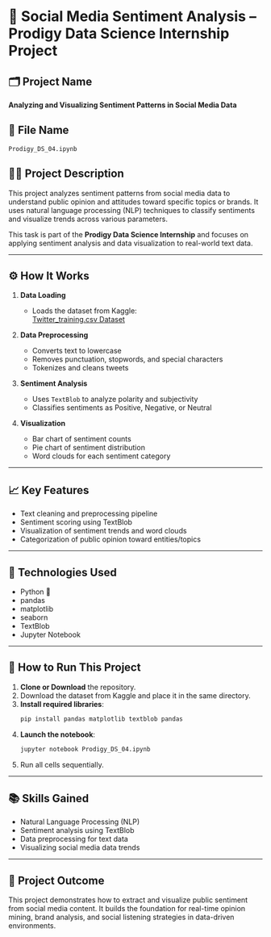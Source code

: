 # 💬 Social Media Sentiment Analysis – Prodigy Data Science Internship Project

## 🗂 Project Name
**Analyzing and Visualizing Sentiment Patterns in Social Media Data**

## 📁 File Name
`Prodigy_DS_04.ipynb`

## 👨‍💻 Project Description
This project analyzes sentiment patterns from social media data to understand public opinion and attitudes toward specific topics or brands. It uses natural language processing (NLP) techniques to classify sentiments and visualize trends across various parameters.

This task is part of the **Prodigy Data Science Internship** and focuses on applying sentiment analysis and data visualization to real-world text data.

---

## ⚙ How It Works

1. **Data Loading**
   - Loads the dataset from Kaggle:  
     [Twitter_training.csv  Dataset](https://www.kaggle.com/datasets/jp797498e/twitter-entity-sentiment-analysis)

2. **Data Preprocessing**
   - Converts text to lowercase
   - Removes punctuation, stopwords, and special characters
   - Tokenizes and cleans tweets

3. **Sentiment Analysis**
   - Uses `TextBlob` to analyze polarity and subjectivity
   - Classifies sentiments as Positive, Negative, or Neutral

4. **Visualization**
   - Bar chart of sentiment counts
   - Pie chart of sentiment distribution
   - Word clouds for each sentiment category

---

## 📈 Key Features

- Text cleaning and preprocessing pipeline
- Sentiment scoring using TextBlob
- Visualization of sentiment trends and word clouds
- Categorization of public opinion toward entities/topics

---

## 🧰 Technologies Used

- Python 🐍
- pandas
- matplotlib
- seaborn
- TextBlob
- Jupyter Notebook

---

## 🚀 How to Run This Project

1. **Clone or Download** the repository.
2. Download the dataset from Kaggle and place it in the same directory.
3. **Install required libraries**:
   ```bash
   pip install pandas matplotlib textblob pandas
   ```
4. **Launch the notebook**:
   ```bash
   jupyter notebook Prodigy_DS_04.ipynb
   ```
5. Run all cells sequentially.

---

## 📚 Skills Gained

- Natural Language Processing (NLP)
- Sentiment analysis using TextBlob
- Data preprocessing for text data
- Visualizing social media data trends

---

## 🏁 Project Outcome

This project demonstrates how to extract and visualize public sentiment from social media content. It builds the foundation for real-time opinion mining, brand analysis, and social listening strategies in data-driven environments.
